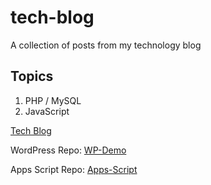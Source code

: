 # tech-blog

A collection of posts from my technology blog

## Topics

1) PHP / MySQL
2) JavaScript

[Tech Blog](https://maplesyrupweb.com/)

WordPress Repo:  [WP-Demo](https://github.com/maplesyrupweb/wp-demo)

Apps Script Repo: [Apps-Script](https://github.com/maplesyrupweb/apps-scripts)
